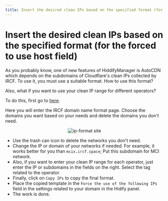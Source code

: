 ```yaml
---
title: Insert the desired clean IPs based on the specified format (for the forced to use host field)
---
```


# Insert the desired clean IPs based on the specified format (for the forced to use host field)
As you probably know, one of new features of HiddifyManager is AutoCDN which depends on the subdomains of Cloudflare's clean IPs collected by IRCF. To use it, you must use a suitable format. How to use this format?

Also, what if you want to use your clean IP range for different operators?

To do this, first go to [here](https://ip-format.hiddify.com/).

Here you will enter the IRCF domain name format page. Choose the domains you want based on your needs and delete the domains you don't need.

<div align=center>

<img alt="ip-format site" src="https://github.com/hiddify/hiddify.com/assets/125398461/e15b0d7f-8f46-47aa-b0fc-703754fbf088" />
</div>


- Use the trash can icon to delete the networks you don't need.
- Change the IP or domain of your networks if needed. For example, it works better for you than `mcix.ircf.space`; Put this subdomain for MCI network.
- Also, if you want to enter your clean IP range for each operator, just enter the IP or subdomains in the fields on the right. Select the tag related to the operator.
- Finally, click on `Copy IPs` to copy the final format.
- Place the copied template in the `Force the use of the following IPs` field in the settings related to your domain in the Hidify panel.
- The work is done.

